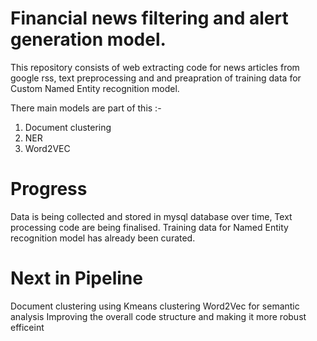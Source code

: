 # Financial news filtering and alert generation model.

This repository consists of web extracting code for news articles from google rss, text preprocessing and
and preapration of training data for Custom Named Entity recognition model.


There main models are part of this :-

1) Document clustering
2) NER
3) Word2VEC

# Progress

Data is being collected and stored in mysql database over time, 
Text processing code are being finalised.
Training data for Named Entity recognition model has already been curated.

# Next in Pipeline

Document clustering using Kmeans clustering
Word2Vec for semantic analysis
Improving the overall code structure and making it more robust efficeint
